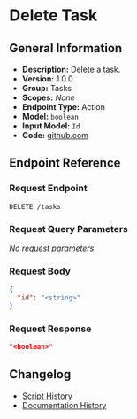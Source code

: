 <!-- BEGIN GENERATED CONTENT -->
# Delete Task

## General Information

- **Description:** Delete a task.
- **Version:** 1.0.0
- **Group:** Tasks
- **Scopes:** _None_
- **Endpoint Type:** Action
- **Model:** `boolean`
- **Input Model:** `Id`
- **Code:** [github.com](https://github.com/NangoHQ/integration-templates/tree/main/integrations/asana/actions/delete-task.ts)


## Endpoint Reference

### Request Endpoint

`DELETE /tasks`

### Request Query Parameters

_No request parameters_

### Request Body

```json
{
  "id": "<string>"
}
```

### Request Response

```json
"<boolean>"
```

## Changelog

- [Script History](https://github.com/NangoHQ/integration-templates/commits/main/integrations/asana/actions/delete-task.ts)
- [Documentation History](https://github.com/NangoHQ/integration-templates/commits/main/integrations/asana/actions/delete-task.md)

<!-- END  GENERATED CONTENT -->

